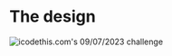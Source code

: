 # The design

![icodethis.com's 09/07/2023 challenge](https://icodethis.com/images/projects/blog_kit.png)